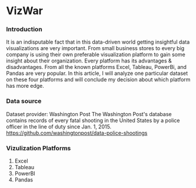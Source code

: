 # VizWar

### Introduction
It is an indisputable fact that in this data-driven world getting insightful data visualizations are very important. From small business stores to every big company is using their own preferable visualization platform to gain some insight about their organization. Every platform has its advantages & disadvantages. From all the known platforms Excel, Tableau, PowerBi, and Pandas are very popular. In this article, I will analyze one particular dataset on these four platforms and will conclude my decision about which platform has more edge.

### Data source 
Dataset provider: Washington Post
The Washington Post's database contains records of every fatal shooting in the United States by a police officer in the line of duty since Jan. 1, 2015.
https://github.com/washingtonpost/data-police-shootings

### Vizulization Platforms 
1. Excel
2. Tableau
3. PowerBI
4. Pandas
